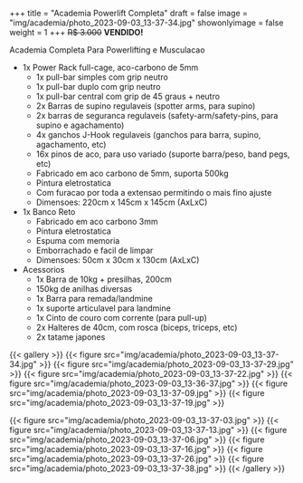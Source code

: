 +++
title = "Academia Powerlift Completa"
draft = false
image = "img/academia/photo_2023-09-03_13-37-34.jpg"
showonlyimage = false
weight = 1
+++
<span class="sold">~~R$ 3.000~~</span> **VENDIDO!**

<!--more-->

Academia Completa Para Powerlifting e Musculacao

- 1x Power Rack full-cage, aco-carbono de 5mm
	- 1x pull-bar simples com grip neutro
	- 1x pull-bar duplo com grip neutro
	- 1x pull-bar central com grip de 45 graus + neutro
	- 2x Barras de supino regulaveis (spotter arms, para supino)
	- 2x barras de seguranca regulaveis (safety-arm/safety-pins, para supino e agachamento)
	- 4x ganchos J-Hook regulaveis (ganchos para barra, supino, agachamento, etc)
	- 16x pinos de aco, para uso variado (suporte barra/peso, band pegs, etc)
	- Fabricado em aco carbono de 5mm, suporta 500kg
	- Pintura eletrostatica
	- Com furacao por toda a extensao permitindo o mais fino ajuste
	- Dimensoes: 220cm x 145cm x 145cm (AxLxC)
- 1x Banco Reto
	- Fabricado em aco carbono 3mm
	- Pintura eletrostatica
	- Espuma com memoria
	- Emborrachado e facil de limpar
	- Dimensoes: 50cm x 30cm x 130cm (AxLxC)
- Acessorios
	- 1x Barra de 10kg + presilhas, 200cm
	- 150kg de anilhas diversas
	- 1x Barra para remada/landmine
	- 1x suporte articulavel para landmine
	- 1x Cinto de couro com corrente (para pull-up)
	- 2x Halteres de 40cm, com rosca (biceps, triceps, etc)
	- 2x tatame japones


{{< gallery >}}
{{< figure src="img/academia/photo_2023-09-03_13-37-34.jpg" >}}
{{< figure src="img/academia/photo_2023-09-03_13-37-29.jpg" >}}
{{< figure src="img/academia/photo_2023-09-03_13-37-22.jpg" >}}
{{< figure src="img/academia/photo_2023-09-03_13-36-37.jpg" >}}
{{< figure src="img/academia/photo_2023-09-03_13-37-09.jpg" >}}
{{< figure src="img/academia/photo_2023-09-03_13-37-19.jpg" >}}

{{< figure src="img/academia/photo_2023-09-03_13-37-03.jpg" >}}
{{< figure src="img/academia/photo_2023-09-03_13-37-13.jpg" >}}
{{< figure src="img/academia/photo_2023-09-03_13-37-06.jpg" >}}
{{< figure src="img/academia/photo_2023-09-03_13-37-16.jpg" >}}
{{< figure src="img/academia/photo_2023-09-03_13-37-26.jpg" >}}
{{< figure src="img/academia/photo_2023-09-03_13-37-38.jpg" >}}
{{< /gallery >}}


